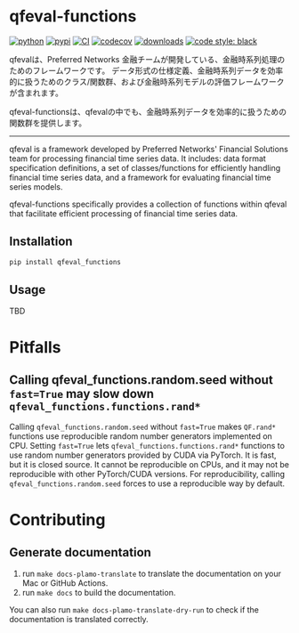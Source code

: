 # qfeval-functions
[![python](https://img.shields.io/badge/python-%3E=3.9-blue.svg)](https://pypi.org/project/qfeval-functions/)
[![pypi](https://img.shields.io/pypi/v/qfeval-functions.svg)](https://pypi.org/project/qfeval-functions/)
[![CI](https://github.com/pfnet-research/qfeval-functions/actions/workflows/ci-python.yaml/badge.svg)](https://github.com/pfnet-research/qfeval-functions/actions/workflows/ci-python.yaml)
[![codecov](https://codecov.io/gh/pfnet-research/qfeval-functions/graph/badge.svg?token=8U6KIJ10CF)](https://codecov.io/gh/pfnet-research/qfeval-functions)
[![downloads](https://img.shields.io/pypi/dm/qfeval-functions)](https://pypi.org/project/qfeval-functions)
[![code style: black](https://img.shields.io/badge/code%20style-black-000000.svg)](https://github.com/psf/black)


qfevalは、Preferred Networks 金融チームが開発している、金融時系列処理のためのフレームワークです。
データ形式の仕様定義、金融時系列データを効率的に扱うためのクラス/関数群、および金融時系列モデルの評価フレームワークが含まれます。

qfeval-functionsは、qfevalの中でも、金融時系列データを効率的に扱うための関数群を提供します。

---

qfeval is a framework developed by Preferred Networks' Financial Solutions team for processing financial time series data.
It includes: data format specification definitions, a set of classes/functions for efficiently handling financial time series data, and a framework for evaluating financial time series models.

qfeval-functions specifically provides a collection of functions within qfeval that facilitate efficient processing of financial time series data.


## Installation

```bash
pip install qfeval_functions
```

## Usage
TBD

# Pitfalls

## Calling qfeval_functions.random.seed without `fast=True` may slow down `qfeval_functions.functions.rand*`

Calling `qfeval_functions.random.seed` without `fast=True` makes `QF.rand*` functions use
reproducible random number generators implemented on CPU.
Setting `fast=True` lets `qfeval_functions.functions.rand*` functions to use random number generators
provided by CUDA via PyTorch.  It is fast, but it is closed source.
It cannot be reproducible on CPUs, and it may not be reproducible with other
PyTorch/CUDA versions.
For reproducibility, calling `qfeval_functions.random.seed` forces to use a reproducible way by
default.

# Contributing
## Generate documentation
 1. run `make docs-plamo-translate` to translate the documentation on your Mac or GitHub Actions.
 2. run `make docs` to build the documentation.

You can also run `make docs-plamo-translate-dry-run` to check if the documentation is translated correctly.
